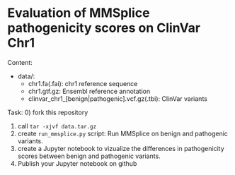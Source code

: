 # Evaluation of MMSplice pathogenicity scores on ClinVar Chr1

Content:
- data/:
  - chr1.fa(.fai): chr1 reference sequence
  - chr1.gtf.gz: Ensembl reference annotation
  - clinvar_chr1_[benign|pathogenic].vcf.gz(.tbi): ClinVar variants


Task:
0) fork this repository
1) call `tar -xjvf data.tar.gz`
2) create `run_mmsplice.py` script: Run MMSplice on benign and pathogenic variants.
3) create a Jupyter notebook to vizualize the differences in pathogenicity scores between benign and pathogenic variants.
4) Publish your Jupyter notebook on github



